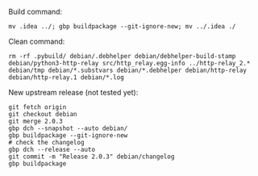 Build command:

    mv .idea ../; gbp buildpackage --git-ignore-new; mv ../.idea ./

Clean command:

    rm -rf .pybuild/ debian/.debhelper debian/debhelper-build-stamp debian/python3-http-relay src/http_relay.egg-info ../http-relay_2.* debian/tmp debian/*.substvars debian/*.debhelper debian/http-relay debian/http-relay.1 debian/*.log

New upstream release (not tested yet):

    git fetch origin
    git checkout debian
    git merge 2.0.3
    gbp dch --snapshot --auto debian/
    gbp buildpackage --git-ignore-new
    # check the changelog
    gbp dch --release --auto
    git commit -m "Release 2.0.3" debian/changelog
    gbp buildpackage